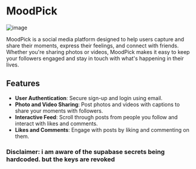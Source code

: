 # MoodPick
![image](https://github.com/mwelwankuta/moodpick/assets/64831126/0ee9ec1e-0b1a-4b39-81a0-f2998366a0ee)


MoodPick is a social media platform designed to help users capture and share their moments, express their feelings, and connect with friends. Whether you're sharing photos or videos, MoodPick makes it easy to keep your followers engaged and stay in touch with what's happening in their lives.

## Features

- **User Authentication**: Secure sign-up and login using email.
- **Photo and Video Sharing**: Post photos and videos with captions to share your moments with followers.
- **Interactive Feed**: Scroll through posts from people you follow and interact with likes and comments.
- **Likes and Comments**: Engage with posts by liking and commenting on them.


### Disclaimer: i am aware of the supabase secrets being hardcoded. but the keys are revoked
